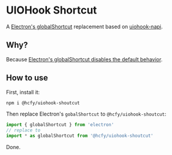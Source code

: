 # UIOHook Shortcut

A [Electron's globalShortcut](https://www.electronjs.org/docs/latest/api/global-shortcut) replacement based on [uiohook-napi](https://github.com/SnosMe/uiohook-napi).

## Why?

Because [Electron's globalShortcut disables the default behavior](https://github.com/electron/electron/issues/1338#issuecomment-217363864).

## How to use

First, install it:

```bash
npm i @hcfy/uiohook-shoutcut
```

Then replace Electron's `gobalShortcut` to `@hcfy/uiohook-shoutcut`:

```js
import { globalShortcut } from 'electron'
// replace to
import * as globalShortcut from '@hcfy/uiohook-shoutcut'
```

Done.
